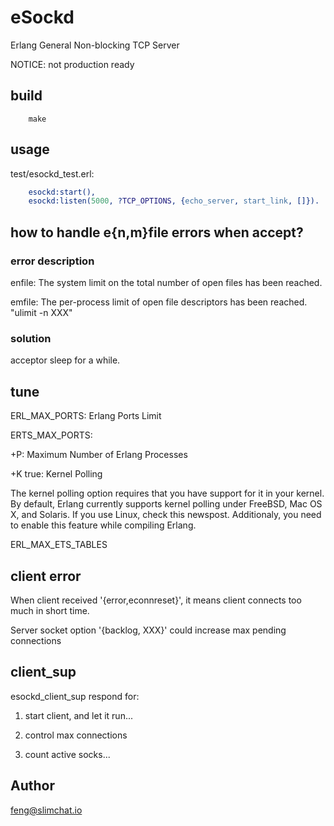 # eSockd

Erlang General Non-blocking TCP Server

NOTICE: not production ready

## build

```
	make
```

## usage

test/esockd_test.erl:

```erlang
    esockd:start(),
    esockd:listen(5000, ?TCP_OPTIONS, {echo_server, start_link, []}).
```

## how to handle e{n,m}file errors when accept?

### error description

enfile: The system limit on the total number of open files has been reached.

emfile: The per-process limit of open file descriptors has been reached. "ulimit -n XXX"

### solution

acceptor sleep for a while.

## tune

ERL_MAX_PORTS: Erlang Ports Limit

ERTS_MAX_PORTS: 

+P: Maximum Number of Erlang Processes

+K true: Kernel Polling

The kernel polling option requires that you have support for it in your kernel. By default, Erlang currently supports kernel polling under FreeBSD, Mac OS X, and Solaris. If you use Linux, check this newspost. Additionaly, you need to enable this feature while compiling Erlang.

ERL_MAX_ETS_TABLES


## client error

When client received '{error,econnreset}', it means client connects too much in short time.

Server socket option '{backlog, XXX}' could increase max pending connections


## client_sup

esockd_client_sup respond for:

1. start client, and let it run...

2. control max connections

3. count active socks...

## Author

feng@slimchat.io
